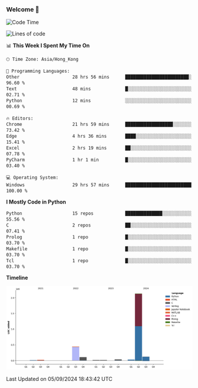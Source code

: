 ### Welcome 👋

<!--START_SECTION:waka-->
![Code Time](http://img.shields.io/badge/Code%20Time-643%20hrs%2026%20mins-blue)

![Lines of code](https://img.shields.io/badge/From%20Hello%20World%20I%27ve%20Written-2.9%20million%20lines%20of%20code-blue)

📊 **This Week I Spent My Time On** 

```text
🕑︎ Time Zone: Asia/Hong_Kong

💬 Programming Languages: 
Other                    28 hrs 56 mins      ████████████████████████░   96.60 % 
Text                     48 mins             █░░░░░░░░░░░░░░░░░░░░░░░░   02.71 % 
Python                   12 mins             ░░░░░░░░░░░░░░░░░░░░░░░░░   00.69 % 

🔥 Editors: 
Chrome                   21 hrs 59 mins      ██████████████████░░░░░░░   73.42 % 
Edge                     4 hrs 36 mins       ████░░░░░░░░░░░░░░░░░░░░░   15.41 % 
Excel                    2 hrs 19 mins       ██░░░░░░░░░░░░░░░░░░░░░░░   07.78 % 
PyCharm                  1 hr 1 min          █░░░░░░░░░░░░░░░░░░░░░░░░   03.40 % 

💻 Operating System: 
Windows                  29 hrs 57 mins      █████████████████████████   100.00 % 
```

**I Mostly Code in Python** 

```text
Python                   15 repos            ██████████████░░░░░░░░░░░   55.56 % 
C                        2 repos             ██░░░░░░░░░░░░░░░░░░░░░░░   07.41 % 
Prolog                   1 repo              █░░░░░░░░░░░░░░░░░░░░░░░░   03.70 % 
Makefile                 1 repo              █░░░░░░░░░░░░░░░░░░░░░░░░   03.70 % 
Tcl                      1 repo              █░░░░░░░░░░░░░░░░░░░░░░░░   03.70 % 
```



**Timeline**

![Lines of Code chart](https://raw.githubusercontent.com/xhj2501/xhj2501/main/assets/bar_graph.png)


 Last Updated on 05/09/2024 18:43:42 UTC
<!--END_SECTION:waka-->


